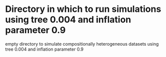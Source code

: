 # Directory in which to run simulations using tree 0.004 and inflation parameter 0.9

empty directory to simulate compositionally heterogeneous datasets using tree 0.004 and inflation parameter 0.9
